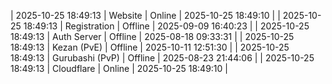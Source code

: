 | 2025-10-25 18:49:13 | Website | Online | 2025-10-25 18:49:10 |
| 2025-10-25 18:49:13 | Registration | Offline | 2025-09-09 16:40:23 |
| 2025-10-25 18:49:13 | Auth Server | Offline | 2025-08-18 09:33:31 |
| 2025-10-25 18:49:13 | Kezan (PvE) | Offline | 2025-10-11 12:51:30 |
| 2025-10-25 18:49:13 | Gurubashi (PvP) | Offline | 2025-08-23 21:44:06 |
| 2025-10-25 18:49:13 | Cloudflare | Online | 2025-10-25 18:49:10 |
